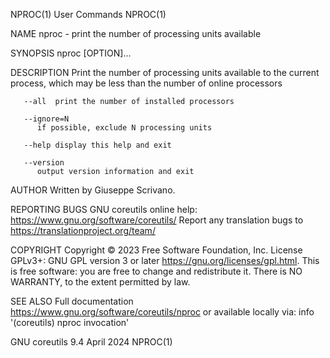 NPROC(1)								 User Commands								      NPROC(1)

NAME
       nproc - print the number of processing units available

SYNOPSIS
       nproc [OPTION]...

DESCRIPTION
       Print the number of processing units available to the current process, which may be less than the number of online processors

       --all  print the number of installed processors

       --ignore=N
	      if possible, exclude N processing units

       --help display this help and exit

       --version
	      output version information and exit

AUTHOR
       Written by Giuseppe Scrivano.

REPORTING BUGS
       GNU coreutils online help: <https://www.gnu.org/software/coreutils/>
       Report any translation bugs to <https://translationproject.org/team/>

COPYRIGHT
       Copyright © 2023 Free Software Foundation, Inc.	License GPLv3+: GNU GPL version 3 or later <https://gnu.org/licenses/gpl.html>.
       This is free software: you are free to change and redistribute it.  There is NO WARRANTY, to the extent permitted by law.

SEE ALSO
       Full documentation <https://www.gnu.org/software/coreutils/nproc>
       or available locally via: info '(coreutils) nproc invocation'

GNU coreutils 9.4							  April 2024								      NPROC(1)
